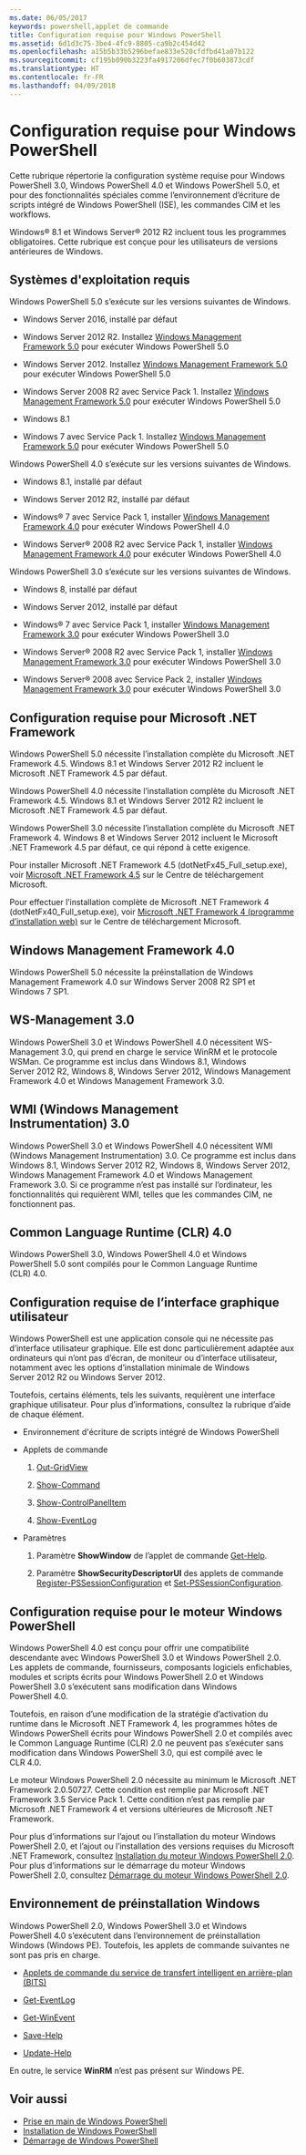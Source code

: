 ```yaml
---
ms.date: 06/05/2017
keywords: powershell,applet de commande
title: Configuration requise pour Windows PowerShell
ms.assetid: 6d1d3c75-3be4-4fc9-8805-ca9b2c454d42
ms.openlocfilehash: a15b5b33b5296befae833e520cfdfbd41a07b122
ms.sourcegitcommit: cf195b090b3223fa4917206dfec7f0b603873cdf
ms.translationtype: HT
ms.contentlocale: fr-FR
ms.lasthandoff: 04/09/2018
---
```

# <a name="windows-powershell-system-requirements"></a>Configuration requise pour Windows PowerShell
Cette rubrique répertorie la configuration système requise pour Windows PowerShell 3.0, Windows PowerShell 4.0 et Windows PowerShell 5.0, et pour des fonctionnalités spéciales comme l’environnement d’écriture de scripts intégré de Windows PowerShell (ISE), les commandes CIM et les workflows.

Windows® 8.1 et Windows Server® 2012 R2 incluent tous les programmes obligatoires. Cette rubrique est conçue pour les utilisateurs de versions antérieures de Windows.

## <a name="operating-system-requirements"></a>Systèmes d'exploitation requis
Windows PowerShell 5.0 s’exécute sur les versions suivantes de Windows.

- Windows Server 2016, installé par défaut

- Windows Server 2012 R2. Installez [Windows Management Framework 5.0](https://www.microsoft.com/en-us/download/details.aspx?id=50395) pour exécuter Windows PowerShell 5.0

- Windows Server 2012. Installez [Windows Management Framework 5.0](https://www.microsoft.com/en-us/download/details.aspx?id=50395) pour exécuter Windows PowerShell 5.0

- Windows Server 2008 R2 avec Service Pack 1. Installez [Windows Management Framework 5.0](https://www.microsoft.com/en-us/download/details.aspx?id=50395) pour exécuter Windows PowerShell 5.0

- Windows 8.1

- Windows 7 avec Service Pack 1. Installez [Windows Management Framework 5.0](https://www.microsoft.com/en-us/download/details.aspx?id=50395) pour exécuter Windows PowerShell 5.0

Windows PowerShell 4.0 s’exécute sur les versions suivantes de Windows.

- Windows 8.1, installé par défaut

- Windows Server 2012 R2, installé par défaut

- Windows® 7 avec Service Pack 1, installer [Windows Management Framework 4.0](https://www.microsoft.com/en-us/download/details.aspx?id=40855) pour exécuter Windows PowerShell 4.0

- Windows Server® 2008 R2 avec Service Pack 1, installer [Windows Management Framework 4.0](https://www.microsoft.com/en-us/download/details.aspx?id=40855) pour exécuter Windows PowerShell 4.0

Windows PowerShell 3.0 s’exécute sur les versions suivantes de Windows.

- Windows 8, installé par défaut

- Windows Server 2012, installé par défaut

- Windows® 7 avec Service Pack 1, installer [Windows Management Framework 3.0](https://www.microsoft.com/en-us/download/details.aspx?id=34595) pour exécuter Windows PowerShell 3.0

- Windows Server® 2008 R2 avec Service Pack 1, installer [Windows Management Framework 3.0](https://www.microsoft.com/en-us/download/details.aspx?id=34595) pour exécuter Windows PowerShell 3.0

- Windows Server® 2008 avec Service Pack 2, installer [Windows Management Framework 3.0](https://www.microsoft.com/en-us/download/details.aspx?id=34595) pour exécuter Windows PowerShell 3.0

## <a name="microsoft-net-framework-requirements"></a>Configuration requise pour Microsoft .NET Framework
Windows PowerShell 5.0 nécessite l’installation complète du Microsoft .NET Framework 4.5. Windows 8.1 et Windows Server 2012 R2 incluent le Microsoft .NET Framework 4.5 par défaut.

Windows PowerShell 4.0 nécessite l’installation complète du Microsoft .NET Framework 4.5. Windows 8.1 et Windows Server 2012 R2 incluent le Microsoft .NET Framework 4.5 par défaut.

Windows PowerShell 3.0 nécessite l’installation complète du Microsoft .NET Framework 4. Windows 8 et Windows Server 2012 incluent le Microsoft .NET Framework 4.5 par défaut, ce qui répond à cette exigence.

Pour installer Microsoft .NET Framework 4.5 (dotNetFx45_Full_setup.exe), voir [Microsoft .NET Framework 4.5](http://go.microsoft.com/fwlink/?LinkID=242919) sur le Centre de téléchargement Microsoft.

Pour effectuer l’installation complète de Microsoft .NET Framework 4 (dotNetFx40_Full_setup.exe), voir [Microsoft .NET Framework 4 (programme d’installation web)](http://go.microsoft.com/fwlink/?LinkID=212931) sur le Centre de téléchargement Microsoft.

## <a name="windows-management-framework-40"></a>Windows Management Framework 4.0
Windows PowerShell 5.0 nécessite la préinstallation de Windows Management Framework 4.0 sur Windows Server 2008 R2 SP1 et Windows 7 SP1.

## <a name="ws-management-30"></a>WS-Management 3.0
Windows PowerShell 3.0 et Windows PowerShell 4.0 nécessitent WS-Management 3.0, qui prend en charge le service WinRM et le protocole WSMan. Ce programme est inclus dans Windows 8.1, Windows Server 2012 R2, Windows 8, Windows Server 2012, Windows Management Framework 4.0 et Windows Management Framework 3.0.

## <a name="windows-management-instrumentation-30"></a>WMI (Windows Management Instrumentation) 3.0
Windows PowerShell 3.0 et Windows PowerShell 4.0 nécessitent WMI (Windows Management Instrumentation) 3.0. Ce programme est inclus dans Windows 8.1, Windows Server 2012 R2, Windows 8, Windows Server 2012, Windows Management Framework 4.0 et Windows Management Framework 3.0. Si ce programme n’est pas installé sur l’ordinateur, les fonctionnalités qui requièrent WMI, telles que les commandes CIM, ne fonctionnent pas.

## <a name="common-language-runtime-40"></a>Common Language Runtime (CLR) 4.0
Windows PowerShell 3.0, Windows PowerShell 4.0 et Windows PowerShell 5.0 sont compilés pour le Common Language Runtime (CLR) 4.0.

## <a name="graphical-user-interface-requirements"></a>Configuration requise de l’interface graphique utilisateur
Windows PowerShell est une application console qui ne nécessite pas d’interface utilisateur graphique. Elle est donc particulièrement adaptée aux ordinateurs qui n’ont pas d’écran, de moniteur ou d’interface utilisateur, notamment avec les options d’installation minimale de Windows Server 2012 R2 ou Windows Server 2012.

Toutefois, certains éléments, tels les suivants, requièrent une interface graphique utilisateur. Pour plus d’informations, consultez la rubrique d’aide de chaque élément.

- Environnement d'écriture de scripts intégré de Windows PowerShell

- Applets de commande

    1.  [Out-GridView](https://docs.microsoft.com/en-us/powershell/module/microsoft.powershell.utility/out-gridview)

    2.  [Show-Command](https://docs.microsoft.com/en-us/powershell/module/Microsoft.PowerShell.Utility/Show-Command)

    3.  [Show-ControlPanelItem](https://docs.microsoft.com/en-us/powershell/module/Microsoft.PowerShell.Management/Show-ControlPanelItem)

    4.  [Show-EventLog](https://docs.microsoft.com/en-us/powershell/module/Microsoft.PowerShell.Management/Show-EventLog)

- Paramètres

    1.  Paramètre **ShowWindow** de l’applet de commande [Get-Help](https://docs.microsoft.com/en-us/powershell/module/Microsoft.PowerShell.Core/Get-Help).

    2.  Paramètre **ShowSecurityDescriptorUI** des applets de commande [Register-PSSessionConfiguration](https://docs.microsoft.com/en-us/powershell/module/Microsoft.PowerShell.Core/Register-PSSessionConfiguration) et [Set-PSSessionConfiguration](https://docs.microsoft.com/en-us/powershell/module/Microsoft.PowerShell.Core/Set-PSSessionConfiguration).

## <a name="windows-powershell-engine-requirements"></a>Configuration requise pour le moteur Windows PowerShell
Windows PowerShell 4.0 est conçu pour offrir une compatibilité descendante avec Windows PowerShell 3.0 et Windows PowerShell 2.0. Les applets de commande, fournisseurs, composants logiciels enfichables, modules et scripts écrits pour Windows PowerShell 2.0 et Windows PowerShell 3.0 s’exécutent sans modification dans Windows PowerShell 4.0.

Toutefois, en raison d’une modification de la stratégie d’activation du runtime dans le Microsoft .NET Framework 4, les programmes hôtes de Windows PowerShell écrits pour Windows PowerShell 2.0 et compilés avec le Common Language Runtime (CLR) 2.0 ne peuvent pas s’exécuter sans modification dans Windows PowerShell 3.0, qui est compilé avec le CLR 4.0.

Le moteur Windows PowerShell 2.0 nécessite au minimum le Microsoft .NET Framework 2.0.50727. Cette condition est remplie par Microsoft .NET Framework 3.5 Service Pack 1. Cette condition n’est pas remplie par Microsoft .NET Framework 4 et versions ultérieures de Microsoft .NET Framework.

Pour plus d’informations sur l’ajout ou l’installation du moteur Windows PowerShell 2.0, et l’ajout ou l’installation des versions requises du Microsoft .NET Framework, consultez [Installation du moteur Windows PowerShell 2.0](Installing-the-Windows-PowerShell-2.0-Engine.md). Pour plus d’informations sur le démarrage du moteur Windows PowerShell 2.0, consultez [Démarrage du moteur Windows PowerShell 2.0](Starting-the-Windows-PowerShell-2.0-Engine.md).

## <a name="windows-preinstallation-environment"></a>Environnement de préinstallation Windows
Windows PowerShell 2.0, Windows PowerShell 3.0 et Windows PowerShell 4.0 s’exécutent dans l’environnement de préinstallation Windows (Windows PE). Toutefois, les applets de commande suivantes ne sont pas pris en charge.

- [Applets de commande du service de transfert intelligent en arrière-plan (BITS)](http://go.microsoft.com/fwlink/?LinkId=257514)

- [Get-EventLog](https://docs.microsoft.com/en-us/powershell/module/Microsoft.PowerShell.Management/Get-EventLog)

- [Get-WinEvent](https://docs.microsoft.com/en-us/powershell/module/Microsoft.PowerShell.Diagnostics/Get-WinEvent)

- [Save-Help](https://docs.microsoft.com/en-us/powershell/module/Microsoft.PowerShell.Core/Save-Help)

- [Update-Help](https://docs.microsoft.com/en-us/powershell/module/Microsoft.PowerShell.Core/Update-Help)

En outre, le service **WinRM** n’est pas présent sur Windows PE.

## <a name="see-also"></a>Voir aussi
- [Prise en main de Windows PowerShell](../getting-started/Getting-Started-with-Windows-PowerShell.md)
- [Installation de Windows PowerShell](Installing-Windows-PowerShell.md)
- [Démarrage de Windows PowerShell](Starting-Windows-PowerShell.md)